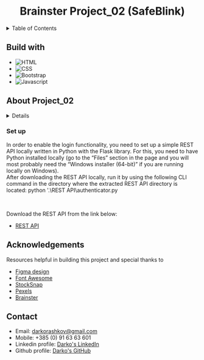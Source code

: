 <div align="center">
  <h1>Brainster Project_02 (SafeBlink)</h1>
</div>

<!-- TABLE OF CONTENTS -->
<details>
  <summary>Table of Contents</summary>
  <ol>
    <li><a href="#build-with">Build with</a></li>
    <li><a href="#about-the-project">About</a></li>
    <li><a href="#setUp">Acknowledgments</a></li>
    <li><a href="#acknowledgements">How to start the project locally</a></li>
    <li><a href="#contact">Contact</a></li>
  </ol>
</details>

<h2 id="build-with">Build with</h2>

- ![HTML](https://img.shields.io/badge/-HTML5-e34c26?logo=html5&logoColor=white)
- ![CSS](https://img.shields.io/badge/-CSS4-264de4?logo=css3&logoColor=white)
- ![Bootstrap](https://img.shields.io/badge/-Bootstrap-533B78?logo=bootstrap&logoColor=white)
- ![Javascript](https://img.shields.io/badge/-Javascript-EFD81D?logo=javascript&logoColor=white)
<h2 id="about-the-project">About Project_02</h2>

<details>
  <p>This UI project is about a web application that focuses on educating how to have a safe web experience. <br>This is a single-page application which has a static navigation bar and footer, contains 7 sections. The page does not support internationalization, the content is in Macedonian language.<br> This web application is fully responsive.
  <h3>Design</h3>
  <ul>
    <li>Figma project design was provided for this web application and build accordingly.<br>
  All the text content which is displayed in the application can be mocked by using any random text generator (Lorem Ipsum).</li>
    <li>The poster images and videos in the info page are switched with other local images corresponding the videos.</li>
    <li>Sign-out button was implemented changing from Sing-in on toggle. When the sign-out button is clicked, an alert message informs the user that is successfully signed out.</li>
    <li>Not found page was implemented to the HTML structure as a section corresponding to 404 error (page not found)</li>
    <li>on the landing page section a video banner was implemented instead of image which can be started by clicking the play button (appearing on hover)</li>
    </ul>
    <p>Details to be used for logging-in to this web application:</p>
  <ul>
    <li>Username: User123<br>Password: Pass123</li><br>
    <li>Username: User456<br>Password: Pass456</li><br>
    <li>Username: User789<br>Password: Pass789</li>
    </ul>
</details>

<h3 id="setUp">Set up</h3>
<p>In order to enable the login functionality, you need to set up a simple REST API locally written in Python with the Flask library. For this, you need to have Python installed locally (go to the “Files” section in the page and you will most probably need the “Windows installer (64-bit)” if you are running locally on Windows).<br>
After downloading the REST API locally, run it by using the following CLI command in the directory where the extracted REST API directory is located:
python '.\REST API\authenticator.py
</p><br>

<p>Download the REST API from the link below:</p>

- [REST API](https://drive.google.com/file/d/1ZybWPtMhOwuLOpNtGxXKR5AflYJ73AL_/view?usp=sharing)

<h2 id="acknowledgements">Acknowledgements</h2>
<p>Resources helpful in building this project and special thanks to</p>

- [Figma design](https://www.figma.com/design/pJdXgcZaWepBh43HxOk4jE/Team-3---Live-Hackathon?node-id=1-2)
- [Font Awesome](https://fontawesome.com)
- [StockSnap](https://stocksnap.io/)
- [Pexels](https://www.pexels.com/videos/)
- [Brainster](https://brainster.co/)

<h2 id="contact">Contact</h2>

- Email: darkorashkov@gmail.com
- Mobile: +385 (0) 91 63 63 601
- Linkedin profile: <a href="https://www.linkedin.com/in/darkorashkov/">Darko's LinkedIn</a>
- Github profile: <a href="https://github.com/darkorashkov1">Darko's GitHub</a>
